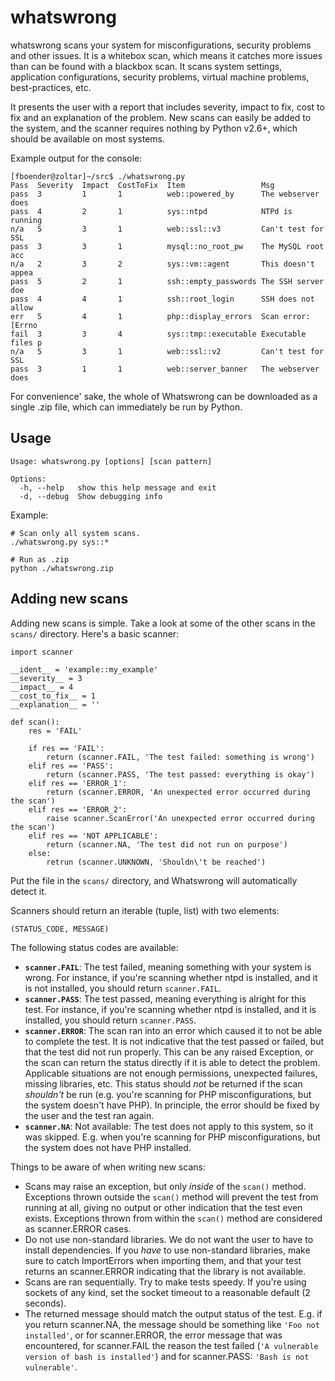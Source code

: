 whatswrong
==========

whatswrong scans your system for misconfigurations, security problems and other
issues. It is a whitebox scan, which means it catches more issues than can be
found with a blackbox scan. It scans system settings, application
configurations, security problems, virtual machine problems, best-practices,
etc. 

It presents the user with a report that includes severity, impact to fix, cost
to fix and an explanation of the problem. New scans can easily be added to the
system, and the scanner requires nothing by Python v2.6+, which should be
available on most systems.

Example output for the console:

    [fboender@zoltar]~/src$ ./whatswrong.py 
    Pass  Severity  Impact  CostToFix  Item                 Msg
    pass  3         1       1          web::powered_by      The webserver does
    pass  4         2       1          sys::ntpd            NTPd is running
    n/a   5         3       1          web::ssl::v3         Can't test for SSL
    pass  3         3       1          mysql::no_root_pw    The MySQL root acc
    n/a   2         3       2          sys::vm::agent       This doesn't appea
    pass  5         2       1          ssh::empty_passwords The SSH server doe
    pass  4         4       1          ssh::root_login      SSH does not allow
    err   5         4       1          php::display_errors  Scan error: [Errno
    fail  3         3       4          sys::tmp::executable Executable files p
    n/a   5         3       1          web::ssl::v2         Can't test for SSL
    pass  3         1       1          web::server_banner   The webserver does

For convenience' sake, the whole of Whatswrong can be downloaded as a single
.zip file, which can immediately be run by Python.


Usage
-----

    Usage: whatswrong.py [options] [scan pattern]

    Options:
      -h, --help   show this help message and exit
      -d, --debug  Show debugging info

Example:

    # Scan only all system scans.
    ./whatswrong.py sys::*

    # Run as .zip
    python ./whatswrong.zip


Adding new scans
----------------

Adding new scans is simple. Take a look at some of the other scans in the
`scans/` directory. Here's a basic scanner:

    import scanner

    __ident__ = 'example::my_example'
    __severity__ = 3
    __impact__ = 4
    __cost_to_fix__ = 1
    __explanation__ = ''

    def scan():
        res = 'FAIL'

        if res == 'FAIL':
            return (scanner.FAIL, 'The test failed: something is wrong')
        elif res == 'PASS':
            return (scanner.PASS, 'The test passed: everything is okay')
        elif res == 'ERROR_1':
            return (scanner.ERROR, 'An unexpected error occurred during the scan')
        elif res == 'ERROR_2':
            raise scanner.ScanError('An unexpected error occurred during the scan')
        elif res == 'NOT APPLICABLE':
            return (scanner.NA, 'The test did not run on purpose')
        else:
            retrun (scanner.UNKNOWN, 'Shouldn\'t be reached')

Put the file in the `scans/` directory, and Whatswrong will automatically detect it.

Scanners should return an iterable (tuple, list) with two elements:

    (STATUS_CODE, MESSAGE)

The following status codes are available:

* **`scanner.FAIL`**: The test failed, meaning something with your system is
  wrong. For instance, if you're scanning whether ntpd is installed, and it is
  not installed, you should return `scanner.FAIL`.
* **`scanner.PASS`**: The test passed, meaning everything is alright for this
  test. For instance, if you're scanning whether ntpd is installed, and it is
  installed, you should return `scanner.PASS`.
* **`scanner.ERROR`**: The scan ran into an error which caused it to not be
  able to complete the test. It is not indicative that the test passed or
  failed, but that the test did not run properly. This can be any raised
  Exception, or the scan can return the status directly if it is able to detect
  the problem. Applicable situations are not enough permissions, unexpected
  failures, missing libraries, etc. This status should *not* be returned if the
  scan *shouldn't* be run (e.g. you're scanning for PHP misconfigurations, but
  the system doesn't have PHP). In principle, the error should be fixed by the
  user and the test ran again.
* **`scanner.NA`**: Not available: The test does not apply to this system, so
  it was skipped. E.g. when you're scanning for PHP misconfigurations, but the
  system does not have PHP installed.


Things to be aware of when writing new scans:

* Scans may raise an exception, but only *inside* of the `scan()` method.
  Exceptions thrown outside the `scan()` method will prevent the test from
  running at all, giving no output or other indication that the test even
  exists. Exceptions thrown from within the `scan()` method are considered as
  scanner.ERROR cases.
* Do not use non-standard libraries. We do not want the user to have to install
  dependencies. If you *have* to use non-standard libraries, make sure to catch
  ImportErrors when importing them, and that your test returns an scanner.ERROR
  indicating that the library is not available.
* Scans are ran sequentially. Try to make tests speedy. If you're using sockets
  of any kind, set the socket timeout to a reasonable default (2 seconds).
* The returned message should match the output status of the test. E.g. if you
  return scanner.NA, the message should be something like `'Foo not
  installed'`, or for scanner.ERROR, the error message that was encountered,
  for scanner.FAIL the reason the test failed (`'A vulnerable version of bash is
  installed'`) and for scanner.PASS: `'Bash is not vulnerable'`.

